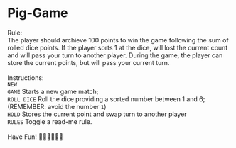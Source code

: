 # Pig-Game
Rule:
<br>
The player should archieve 100 points to win the game following the sum of rolled dice points. If the player sorts 1 at the dice, will lost the current count and will pass your turn to another player. During the game, the player can store the current points, but will pass your current turn.
<br>
<br>
Instructions:<br>
<code>NEW GAME</code> Starts a new game match;<br>
<code>ROLL DICE</code> Roll the dice providing a sorted number between 1 and 6; (REMEMBER: avoid the number <code>1</code>)<br>
<code>HOLD</code> Stores the current point and swap turn to another player<br>
<code>RULES</code> Toggle a read-me rule.<br><br>
Have Fun! 🎲🎉😂😂😂😂
